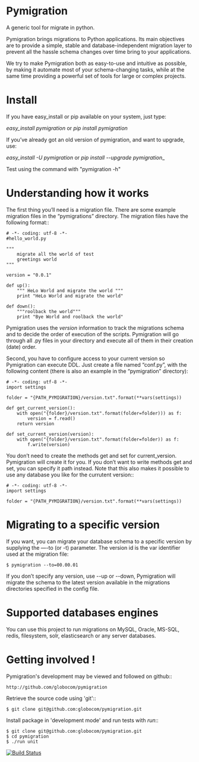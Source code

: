 
Pymigration
===========

A generic tool for migrate in python.

Pymigration brings migrations to Python applications. Its main objectives are to provide a simple, stable and database-independent migration layer to prevent all the hassle schema changes over time bring to your applications.

We try to make Pymigration both as easy-to-use and intuitive as possible, by making it automate most of your schema-changing tasks, while at the same time providing a powerful set of tools for large or complex projects.


Install
=======

If you have easy_install  or pip available on your system, just type:

_easy_install pymigration_ or _pip install pymigration_

If you’ve already got an old version of pymigration, and want to upgrade, use:

_easy_install -U pymigration_ or _pip install --upgrade pymigration__

Test using the command with "pymigration -h"



Understanding how it works
==========================

The first thing you’ll need is a migration file. There are some example 
migration files in the “pymigrations” directory. The migration files 
have the following format::

    # -*- coding: utf-8 -*-
    #hello_world.py

    """
        migrate all the world of test
        greetings world
    """

    version = "0.0.1"

    def up():
        """ HeLo World and migrate the world """
        print "HeLo World and migrate the world"

    def down():
        """roolback the world"""
        print "Bye World and roolback the world"


Pymigration uses the _version_ information to track the migrations schema and to 
decide the order of execution of the scripts. Pymigration will go through all .py 
files in your directory and execute all of them in their creation (date) order.

Second, you have to configure access to your current version so Pymigration can execute DDL. 
Just create a file named “conf.py”, with the following content 
(there is also an example in the “pymigration” directory):

    # -*- coding: utf-8 -*-
    import settings

    folder = "{PATH_PYMIGRATION}/version.txt".format(**vars(settings))

    def get_current_version():
        with open("{folder}/version.txt".format(folder=folder))) as f:
            version = f.read()
        return version

    def set_current_version(version):
        with open("{folder}/version.txt".format(folder=folder)) as f:
            f.write(version)

You don’t need to create the methods get and set for current_version. Pymigration
will create it for you. 
If you don’t want to write methods get and set, you can specify it path instead. 
Note that this also makes it possible to use any database you like for the currutent version::

    # -*- coding: utf-8 -*-
    import settings

    folder = "{PATH_PYMIGRATION}/version.txt".format(**vars(settings))



Migrating to a specific version
===============================

If you want, you can migrate your database schema to a specific version by 
supplying the —-to (or -t) parameter. The version id is the var identifier
used at the migration file:

    $ pymigration --to=00.00.01

If you don’t specify any version, use --up or --down, Pymigration will migrate 
the schema to the latest version available in the migrations directories 
specified in the config file.



Supported databases engines
===========================

You can use this project to run migrations on MySQL, Oracle, MS-SQL, redis, filesystem, solr, elasticsearch or any server databases.


Getting involved !
==================

Pymigration's development may be viewed and followed on github::

    http://github.com/globocom/pymigration

Retrieve the source code using 'git'::

    $ git clone git@github.com:globocom/pymigration.git


Install package in 'development mode' and run tests with _run_::

    $ git clone git@github.com:globocom/pymigration.git
    $ cd pymigration
    $ ./run unit


[![Build Status](https://api.travis-ci.org/globocom/pymigration.png)](https://api.travis-ci.org/globocom/pymigration)
